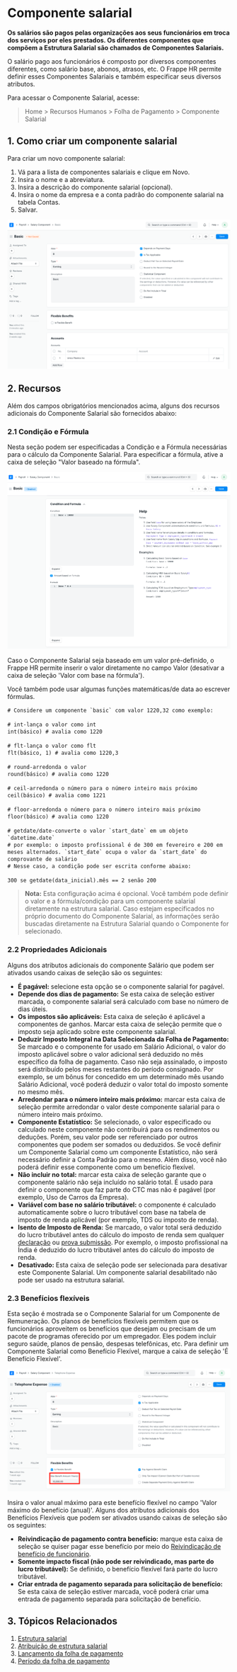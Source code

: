 # Componente salarial



**Os salários são pagos pelas organizações aos seus funcionários em troca dos serviços por eles prestados. Os diferentes componentes que compõem a Estrutura Salarial são chamados de Componentes Salariais.**


O salário pago aos funcionários é composto por diversos componentes diferentes, como salário base, abonos, atrasos, etc. O Frappe HR permite definir esses Componentes Salariais e também especificar seus diversos atributos.


Para acessar o Componente Salarial, acesse:
> Home > Recursos Humanos > Folha de Pagamento > Componente Salarial


## 1. Como criar um componente salarial


Para criar um novo componente salarial:


1. Vá para a lista de componentes salariais e clique em Novo.
2. Insira o nome e a abreviatura.
3. Insira a descrição do componente salarial (opcional).
4. Insira o nome da empresa e a conta padrão do componente salarial na tabela Contas.
5. Salvar.


![Componente salarial](/files/salary-component1.png)


## 2. Recursos


Além dos campos obrigatórios mencionados acima, alguns dos recursos adicionais do Componente Salarial são fornecidos abaixo:


### 2.1 Condição e Fórmula


Nesta seção podem ser especificadas a Condição e a Fórmula necessárias para o cálculo da Componente Salarial. Para especificar a fórmula, ative a caixa de seleção "Valor baseado na fórmula".


![Componente salarial](/files/salary-component2.png)


Caso o Componente Salarial seja baseado em um valor pré-definido, o Frappe HR permite inserir o valor diretamente no campo Valor (desativar a caixa de seleção 'Valor com base na fórmula').


Você também pode usar algumas funções matemáticas/de data ao escrever fórmulas.



```
# Considere um componente `basic` com valor 1220,32 como exemplo:

# int-lança o valor como int
int(básico) # avalia como 1220

# flt-lança o valor como flt
flt(básico, 1) # avalia como 1220,3

# round-arredonda o valor
round(básico) # avalia como 1220

# ceil-arredonda o número para o número inteiro mais próximo
ceil(básico) # avalia como 1221

# floor-arredonda o número para o número inteiro mais próximo
floor(básico) # avalia como 1220

# getdate/date-converte o valor `start_date` em um objeto `datetime.date`
# por exemplo: o imposto profissional é de 300 em fevereiro e 200 em meses alternados. `start_date` ocupa o valor da `start_date` do comprovante de salário
# Nesse caso, a condição pode ser escrita conforme abaixo:

300 se getdate(data_inicial).mês == 2 senão 200

```

> **Nota:** Esta configuração acima é opcional. Você também pode definir o valor e a fórmula/condição para um componente salarial diretamente na estrutura salarial. Caso estejam especificados no próprio documento do Componente Salarial, as informações serão buscadas diretamente na Estrutura Salarial quando o Componente for selecionado.


### 2.2 Propriedades Adicionais


Alguns dos atributos adicionais do componente Salário que podem ser ativados usando caixas de seleção são os seguintes:


* **É pagável:** selecione esta opção se o componente salarial for pagável.
* **Depende dos dias de pagamento:** Se esta caixa de seleção estiver marcada, o componente salarial será calculado com base no número de dias úteis.
* **Os impostos são aplicáveis:** Esta caixa de seleção é aplicável a componentes de ganhos. Marcar esta caixa de seleção permite que o imposto seja aplicado sobre este componente salarial.
* **Deduzir Imposto Integral na Data Selecionada da Folha de Pagamento:** Se marcado e o componente for usado em Salário Adicional, o valor do imposto aplicável sobre o valor adicional será deduzido no mês específico da folha de pagamento. Caso não seja assinalado, o imposto será distribuído pelos meses restantes do período consignado. Por exemplo, se um bônus for concedido em um determinado mês usando Salário Adicional, você poderá deduzir o valor total do imposto somente no mesmo mês.
* **Arredondar para o número inteiro mais próximo:** marcar esta caixa de seleção permite arredondar o valor deste componente salarial para o número inteiro mais próximo.
* **Componente Estatístico:** Se selecionado, o valor especificado ou calculado neste componente não contribuirá para os rendimentos ou deduções. Porém, seu valor pode ser referenciado por outros componentes que podem ser somados ou deduzidos. Se você definir um Componente Salarial como um componente Estatístico, não será necessário definir a Conta Padrão para o mesmo. Além disso, você não poderá definir esse componente como um benefício flexível.
* **Não incluir no total:** marcar esta caixa de seleção garante que o componente salário não seja incluído no salário total. É usado para definir o componente que faz parte do CTC mas não é pagável (por exemplo, Uso de Carros da Empresa).
* **Variável com base no salário tributável:** o componente é calculado automaticamente sobre o lucro tributável com base na tabela de imposto de renda aplicável (por exemplo, TDS ou imposto de renda).
* **Isento de Imposto de Renda:** Se marcado, o valor total será deduzido do lucro tributável antes do cálculo do imposto de renda sem qualquer [declaração](/docs/pt/human-resources/employee-tax-exemption-declaration) ou [prova submissão](/docs/pt/human-resources/employee-tax-exemption-proof-submission). Por exemplo, o imposto profissional na Índia é deduzido do lucro tributável antes do cálculo do imposto de renda.
* **Desativado:** Esta caixa de seleção pode ser selecionada para desativar este Componente Salarial. Um componente salarial desabilitado não pode ser usado na estrutura salarial.


### 2.3 Benefícios flexíveis


Esta seção é mostrada se o Componente Salarial for um Componente de Remuneração. Os planos de benefícios flexíveis permitem que os funcionários aproveitem os benefícios que desejam ou precisam de um pacote de programas oferecido por um empregador. Eles podem incluir seguro saúde, planos de pensão, despesas telefônicas, etc. Para definir um Componente Salarial como Benefício Flexível, marque a caixa de seleção 'É Benefício Flexível'.


![Benefício flexível](/files/flexible-ben.png)


Insira o valor anual máximo para este benefício flexível no campo 'Valor máximo do benefício (anual)'. Alguns dos atributos adicionais dos Benefícios Flexíveis que podem ser ativados usando caixas de seleção são os seguintes:


* **Reivindicação de pagamento contra benefício:** marque esta caixa de seleção se quiser pagar esse benefício por meio do [Reivindicação de benefício de funcionário](/docs/pt/human-resources/employee-benefit-claim).
* **Somente impacto fiscal (não pode ser reivindicado, mas parte do lucro tributável):** Se definido, o benefício flexível fará parte do lucro tributável.
* **Criar entrada de pagamento separada para solicitação de benefício:** Se esta caixa de seleção estiver marcada, você poderá criar uma entrada de pagamento separada para solicitação de benefício.


## 3. Tópicos Relacionados


1. [Estrutura salarial](/docs/pt/human-resources/salary-structure)
2. [Atribuição de estrutura salarial](/docs/pt/human-resources/salary-structure-assignment)
3. [Lançamento da folha de pagamento](/docs/pt/human-resources/payroll-entry)
4. [Período da folha de pagamento](/docs/pt/human-resources/payroll-period)



